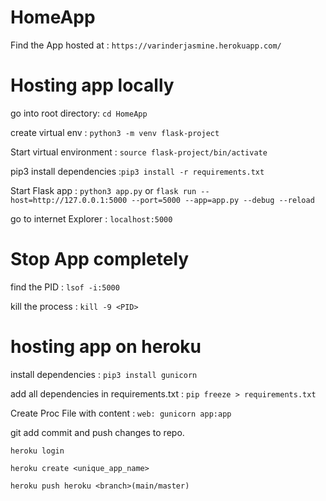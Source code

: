 # HomeApp

Find the App hosted at : `https://varinderjasmine.herokuapp.com/`

# Hosting app locally

go into root directory: `cd HomeApp`

create virtual env : `python3 -m venv flask-project`

Start virtual environment : `source flask-project/bin/activate`

pip3 install dependencies :`pip3 install -r requirements.txt`

Start Flask app : `python3 app.py` or `flask run --host=http://127.0.0.1:5000 --port=5000 --app=app.py --debug --reload`

go to internet Explorer : `localhost:5000`

# Stop App completely

find the PID : `lsof -i:5000`

kill the process : `kill -9 <PID>`

# hosting app on heroku

install dependencies : `pip3 install gunicorn`

add all dependencies in requirements.txt : `pip freeze > requirements.txt`

Create Proc File with content : `web: gunicorn app:app`

git add commit and push changes to repo.

`heroku login`

`heroku create <unique_app_name>`

`heroku push heroku <branch>(main/master)`
